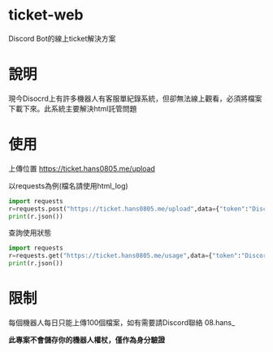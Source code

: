 # ticket-web
Discord Bot的線上ticket解決方案

# 說明
現今Disocrd上有許多機器人有客服單紀錄系統，但卻無法線上觀看，必須將檔案下載下來。此系統主要解決html託管問題

# 使用
上傳位置 https://ticket.hans0805.me/upload

以requests為例(檔名請使用html_log)
```py
import requests
r=requests.post("https://ticket.hans0805.me/upload",data={"token":"Discord機器人token"},files={'html_log': open('ticket.html','rb')})
print(r.json())
```

查詢使用狀態
```py
import requests
r=requests.get("https://ticket.hans0805.me/usage",data={"token":"Discord機器人token"})
print(r.json())
```

# 限制
每個機器人每日只能上傳100個檔案，如有需要請Discord聯絡 08.hans_

**此專案不會儲存你的機器人權杖，僅作為身分驗證**